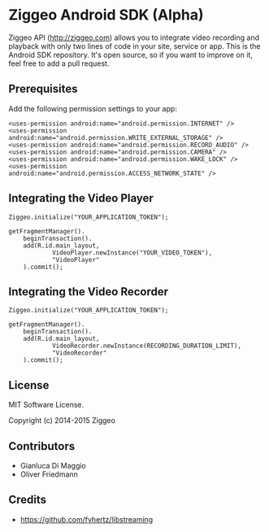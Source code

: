 Ziggeo Android SDK (Alpha)
==========================

Ziggeo API (http://ziggeo.com) allows you to integrate video recording and playback with only
two lines of code in your site, service or app. This is the Android SDK repository. It's open source,
so if you want to improve on it, feel free to add a pull request.


## Prerequisites

Add the following permission settings to your app:

```
<uses-permission android:name="android.permission.INTERNET" />
<uses-permission android:name="android.permission.WRITE_EXTERNAL_STORAGE" />
<uses-permission android:name="android.permission.RECORD_AUDIO" />
<uses-permission android:name="android.permission.CAMERA" />
<uses-permission android:name="android.permission.WAKE_LOCK" />
<uses-permission android:name="android.permission.ACCESS_NETWORK_STATE" />
```

## Integrating the Video Player

```
Ziggeo.initialize("YOUR_APPLICATION_TOKEN");

getFragmentManager().
	beginTransaction().
	add(R.id.main_layout,
			VideoPlayer.newInstance("YOUR_VIDEO_TOKEN"),
			"VideoPlayer"
	).commit();
```


## Integrating the Video Recorder

```
Ziggeo.initialize("YOUR_APPLICATION_TOKEN");

getFragmentManager().
	beginTransaction().
	add(R.id.main_layout,
			VideoRecorder.newInstance(RECORDING_DURATION_LIMIT),
			"VideoRecorder"
	).commit();
```


## License
MIT Software License.

Copyright (c) 2014-2015 Ziggeo


## Contributors
- Gianluca Di Maggio 
- Oliver Friedmann 


## Credits
- https://github.com/fyhertz/libstreaming
